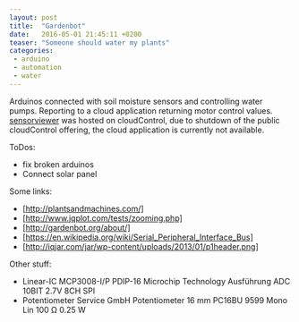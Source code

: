 ```yaml
---
layout: post
title:  "Gardenbot"
date:   2016-05-01 21:45:11 +0200
teaser: "Someone should water my plants"
categories:
 - arduino
 - automation
 - water
---
```


Arduinos connected with soil moisture sensors and controlling water pumps.
Reporting to a cloud application returning motor control values.
[sensorviewer] was hosted on cloudControl, due to shutdown of the public
cloudControl offering, the cloud application is currently not available.


ToDos:

 - fix broken arduinos
 - Connect solar panel

 Some links:

 - [http://plantsandmachines.com/]
 - [http://www.jqplot.com/tests/zooming.php]
 - [http://gardenbot.org/about/]
 - [https://en.wikipedia.org/wiki/Serial_Peripheral_Interface_Bus]
 - [http://iqjar.com/jar/wp-content/uploads/2013/01/p1header.png]

Other stuff:

 - Linear-IC MCP3008-I/P PDIP-16 Microchip Technology Ausführung ADC 10BIT 2.7V 8CH SPI
 - Potentiometer Service GmbH Potentiometer 16 mm PC16BU 9599 Mono Lin 100 Ω 0.25 W

[sensorviewer]: https://github.com/tooangel/sensorviewer

[http://plantsandmachines.com/]: http://plantsandmachines.com/
[http://www.jqplot.com/tests/zooming.php]: http://www.jqplot.com/tests/zooming.php
[http://gardenbot.org/about/]: http://gardenbot.org/about/
[https://en.wikipedia.org/wiki/Serial_Peripheral_Interface_Bus]: https://en.wikipedia.org/wiki/Serial_Peripheral_Interface_Bus
[http://iqjar.com/jar/wp-content/uploads/2013/01/p1header.png]: http://iqjar.com/jar/wp-content/uploads/2013/01/p1header.png
